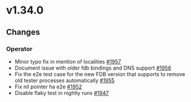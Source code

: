 # v1.34.0

## Changes

### Operator

* Minor typo fix in mention of localities [#1957](https://github.com/FoundationDB/fdb-kubernetes-operator/pull/1957)
* Document issue with older fdb bindings and DNS support [#1956](https://github.com/FoundationDB/fdb-kubernetes-operator/pull/1956)
* Fix the e2e test case for the new FDB version that supports to remove old tester processes automatically [#1955](https://github.com/FoundationDB/fdb-kubernetes-operator/pull/1955)
* Fix nil pointer ha e2e [#1952](https://github.com/FoundationDB/fdb-kubernetes-operator/pull/1952)
* Disable flaky test in nightly runs [#1947](https://github.com/FoundationDB/fdb-kubernetes-operator/pull/1947)

